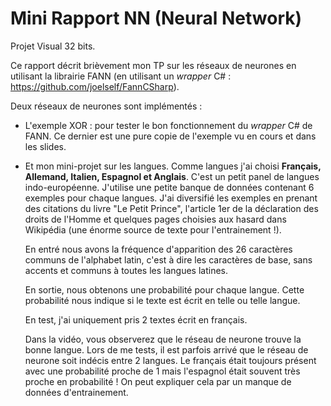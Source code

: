 # Mini Rapport NN (Neural Network)

Projet Visual 32 bits.

Ce rapport décrit brièvement mon TP sur les réseaux de neurones en utilisant la librairie FANN (en utilisant un *wrapper* C# : https://github.com/joelself/FannCSharp).

Deux réseaux de neurones sont implémentés :

- L'exemple XOR : pour tester le bon fonctionnement du *wrapper* C# de FANN. Ce dernier est une pure copie de l'exemple vu en cours et dans les slides.

  

- Et mon mini-projet sur les langues. Comme langues j'ai choisi **Français, Allemand, Italien, Espagnol et Anglais**. C'est un petit panel de langues indo-européenne. J'utilise une petite banque de données contenant 6 exemples pour chaque langues. J'ai diversifié les exemples en prenant des citations du livre "Le Petit Prince", l'article 1er de la déclaration des droits de l'Homme et quelques pages choisies aux hasard dans Wikipédia (une énorme source de texte pour l'entrainement !).

  En entré nous avons la fréquence d'apparition des 26 caractères communs de l'alphabet latin, c'est à dire les caractères de base, sans accents et communs à toutes les langues latines.

  En sortie, nous obtenons une probabilité pour chaque langue. Cette probabilité nous indique si le texte est écrit en telle ou telle langue.

  En test, j'ai uniquement pris 2 textes écrit en français.

  Dans la vidéo, vous observerez que le réseau de neurone trouve la bonne langue. Lors de me tests, il est parfois arrivé que le réseau de neurone soit indécis entre 2 langues. Le français était toujours présent avec une probabilité proche de 1 mais l'espagnol était souvent très proche en probabilité ! On peut expliquer cela par un manque de données d'entrainement.

